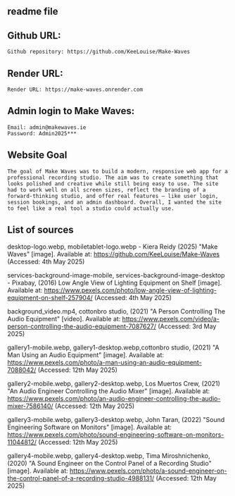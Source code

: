 ## readme file
				
## Github URL:
   
    Github repository: https://github.com/KeeLouise/Make-Waves

## Render URL:

    Render URL: https://make-waves.onrender.com

## Admin login to Make Waves:

    Email: admin@makewaves.ie
    Password: Admin2025***

## Website Goal

    The goal of Make Waves was to build a modern, responsive web app for a professional recording studio. The aim was to create something that looks polished and creative while still being easy to use. The site had to work well on all screen sizes, reflect the branding of a forward-thinking studio, and offer real features — like user login, session bookings, and an admin dashboard. Overall, I wanted the site to feel like a real tool a studio could actually use.
 

## List of sources

   desktop-logo.webp, mobiletablet-logo.webp - Kiera Reidy (2025) "Make Waves" [image]. Available at: https://github.com/KeeLouise/Make-Waves (Accessed: 4th May 2025)

   services-background-image-mobile, services-background-image-desktop - 	Pixabay, (2016) Low Angle View of Lighting Equipment on Shelf [image]. Available at: https://www.pexels.com/photo/low-angle-view-of-lighting-equipment-on-shelf-257904/ (Accessed: 4th May 2025)

   background_video.mp4, cottonbro studio, (2021) "A Person Controlling The Audio Equipment" [video]. Available at: https://www.pexels.com/video/a-person-controlling-the-audio-equipment-7087627/ (Accessed: 3rd May 2025)

   gallery1-mobile.webp, gallery1-desktop.webp,cottonbro studio, (2021) "A Man Using an Audio Equipment" [image]. Available at: https://www.pexels.com/photo/a-man-using-an-audio-equipment-7088042/ (Accessed: 12th May 2025)

   gallery2-mobile.webp, gallery2-desktop.webp, Los Muertos Crew, (2021) "An Audio Engineer Controlling the Audio Mixer" [image]. Available at: https://www.pexels.com/photo/an-audio-engineer-controlling-the-audio-mixer-7586140/ (Accessed: 12th May 2025)

   gallery3-mobile.webp, gallery3-desktop.webp, John Taran, (2022) "Sound Engineering Software on Monitors" [image]. Available at: https://www.pexels.com/photo/sound-engineering-software-on-monitors-11044812/ (Accessed: 12th May 2025)

   gallery4-mobile.webp, gallery4-desktop.webp, Tima Miroshnichenko, (2020) "A Sound Engineer on the Control Panel of a Recording Studio" [image]. Available at: https://www.pexels.com/photo/a-sound-engineer-on-the-control-panel-of-a-recording-studio-4988131/ (Accessed: 12th May 2025)
